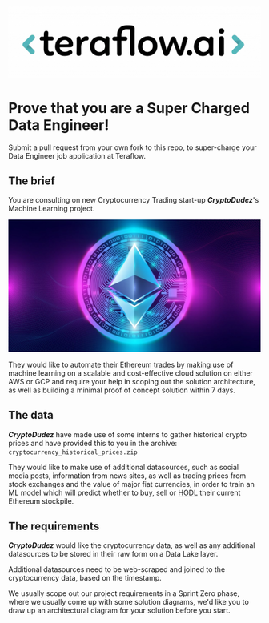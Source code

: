 ![](teraflow.webp)
# Prove that you are a Super Charged Data Engineer!

Submit a pull request from your own fork to this repo, to super-charge your Data Engineer job application at Teraflow.

## The brief

You are consulting on new Cryptocurrency Trading start-up __*CryptoDudez*__'s Machine Learning project.

![](ethereum.jpg)

They would like to automate their Ethereum trades by making use of machine learning on a scalable and cost-effective cloud solution on either AWS or GCP and require your help in scoping out the solution architecture, as well as building a minimal proof of concept solution within 7 days.

## The data

__*CryptoDudez*__ have made use of some interns to gather historical crypto prices and have provided this to you in the archive: `cryptocurrency_historical_prices.zip`

They would like to make use of additional datasources, such as social media posts, information from news sites, as well as trading prices from stock exchanges and the value of major fiat currencies, in order to train an ML model which will predict whether to buy, sell or [HODL](https://www.nerdwallet.com/article/investing/hodl-a-typo-takes-hold-as-a-sound-cryptocurrency-strategy) their current Ethereum stockpile.

## The requirements

__*CryptoDudez*__ would like the cryptocurrency data, as well as any additional datasources to be stored in their raw form on a Data Lake layer.

Additional datasources need to be web-scraped and joined to the cryptocurrency data, based on the timestamp.

We usually scope out our project requirements in a Sprint Zero phase, where we usually come up with some solution diagrams, we'd like you to draw up an architectural diagram for your solution before you start.
